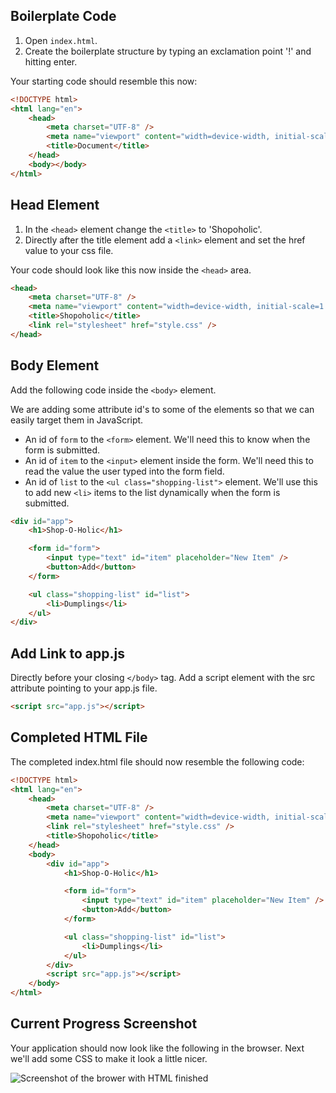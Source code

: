 ## Boilerplate Code

1. Open `index.html`.
2. Create the boilerplate structure by typing an exclamation point '!' and hitting enter.

Your starting code should resemble this now:

```html
<!DOCTYPE html>
<html lang="en">
	<head>
		<meta charset="UTF-8" />
		<meta name="viewport" content="width=device-width, initial-scale=1.0" />
		<title>Document</title>
	</head>
	<body></body>
</html>
```

## Head Element

1. In the `<head>` element change the `<title>` to 'Shopoholic'.
2. Directly after the title element add a `<link>` element and set the href value to your css file.

Your code should look like this now inside the `<head>` area.

```html
<head>
	<meta charset="UTF-8" />
	<meta name="viewport" content="width=device-width, initial-scale=1.0" />
	<title>Shopoholic</title>
	<link rel="stylesheet" href="style.css" />
</head>
```

## Body Element

Add the following code inside the `<body>` element.

We are adding some attribute id's to some of the elements so that we can easily target them in JavaScript.

- An id of `form` to the `<form>` element. We'll need this to know when the form is submitted.
- An id of `item` to the `<input>` element inside the form. We'll need this to read the value the user typed into the form field.
- An id of `list` to the `<ul class="shopping-list">` element. We'll use this to add new `<li>` items to the list dynamically when the form is submitted.

```html
<div id="app">
	<h1>Shop-O-Holic</h1>

	<form id="form">
		<input type="text" id="item" placeholder="New Item" />
		<button>Add</button>
	</form>

	<ul class="shopping-list" id="list">
		<li>Dumplings</li>
	</ul>
</div>
```

## Add Link to app.js

Directly before your closing `</body>` tag. Add a script element with the src attribute pointing to your app.js file.

```html
<script src="app.js"></script>
```

## Completed HTML File

The completed index.html file should now resemble the following code:

```html
<!DOCTYPE html>
<html lang="en">
	<head>
		<meta charset="UTF-8" />
		<meta name="viewport" content="width=device-width, initial-scale=1.0" />
		<link rel="stylesheet" href="style.css" />
		<title>Shopoholic</title>
	</head>
	<body>
		<div id="app">
			<h1>Shop-O-Holic</h1>

			<form id="form">
				<input type="text" id="item" placeholder="New Item" />
				<button>Add</button>
			</form>

			<ul class="shopping-list" id="list">
				<li>Dumplings</li>
			</ul>
		</div>
		<script src="app.js"></script>
	</body>
</html>
```

## Current Progress Screenshot

Your application should now look like the following in the browser. Next we'll add some CSS to make it look a little nicer.

![Screenshot of the brower with HTML finished](/images/projects/shopoholic/ss-02-after-html.png)
